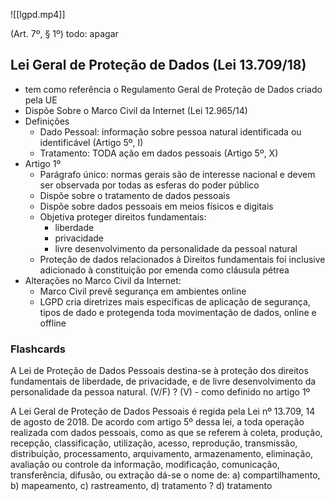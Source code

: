
![[lgpd.mp4]]


(Art. 7º, § 1º) todo: apagar
## Lei Geral de Proteção de Dados (Lei 13.709/18)
- tem como referência o Regulamento Geral de Proteção de Dados criado pela UE
- Dispõe Sobre o Marco Civil da Internet (Lei 12.965/14)
- Definições
	- Dado Pessoal: informação sobre pessoa natural identificada ou identificável (Artigo 5º, I)
	- Tratamento: TODA ação em dados pessoais (Artigo 5º, X)
- Artigo 1º
	- Parágrafo único: normas gerais são de interesse nacional e devem ser observada por todas as esferas do poder público
	- Dispõe sobre o tratamento de dados pessoais
	- Dispõe sobre dados pessoais em meios físicos e digitais
	- Objetiva proteger direitos fundamentais:
		- liberdade
		- privacidade
		- livre desenvolvimento da personalidade da pessoal natural
	- Proteção de dados relacionados à Direitos fundamentais foi inclusive adicionado à constituição por emenda como cláusula pétrea
- Alterações no Marco Civil da Internet:
	- Marco Civil prevê segurança em ambientes online
	- LGPD cria diretrizes mais específicas de aplicação de segurança, tipos de dado e protegenda toda movimentação de dados, online e offline


### Flashcards
A Lei de Proteção de Dados Pessoais destina-se à proteção  dos direitos fundamentais de liberdade, de privacidade, e de livre desenvolvimento da personalidade da pessoa natural. (V/F)
?
(V) - como definido no artigo 1º

A Lei Geral de Proteção de Dados Pessoais é regida pela Lei nº 13.709, 14 de agosto de 2018. De acordo com artigo 5º dessa lei, a toda operação realizada com dados pessoais, como as que se referem à coleta,  produção, recepção, classificação, utilização, acesso, reprodução, transmissão, distribuição, processamento, arquivamento, armazenamento, eliminação, avaliação ou controle da informação, modificação, comunicação, transferência, difusão, ou extração dá-se o nome de:
a) compartilhamento, b) mapeamento, c) rastreamento, d) tratamento
?
d) tratamento

